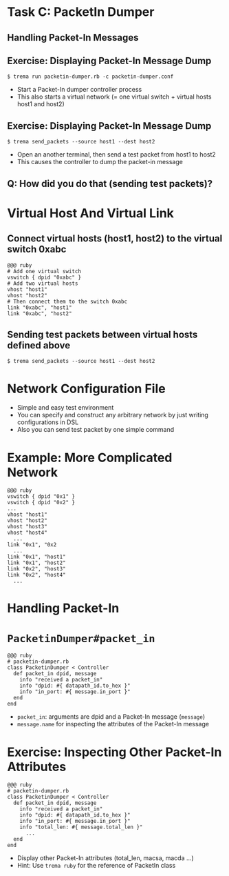 <!SLIDE small>
# Task C: PacketIn Dumper ######################################################

## Handling Packet-In Messages


<!SLIDE small>
## Exercise: Displaying Packet-In Message Dump #################################

	$ trema run packetin-dumper.rb -c packetin-dumper.conf

* Start a Packet-In dumper controller process
* This also starts a virtual network (= one virtual switch + virtual hosts host1 and host2)


<!SLIDE small>
## Exercise: Displaying Packet-In Message Dump #################################

	$ trema send_packets --source host1 --dest host2

* Open an another terminal, then send a test packet from host1 to host2
* This causes the controller to dump the packet-in message


<!SLIDE>
## Q: How did you do that (sending test packets)? ##############################


<!SLIDE small>
# Virtual Host And Virtual Link ################################################

## Connect virtual hosts (host1, host2) to the virtual switch 0xabc

	@@@ ruby
	# Add one virtual switch
	vswitch { dpid "0xabc" }
	# Add two virtual hosts
	vhost "host1"
	vhost "host2"
	# Then connect them to the switch 0xabc
	link "0xabc", "host1"
	link "0xabc", "host2"

## Sending test packets between virtual hosts defined above

	$ trema send_packets --source host1 --dest host2


<!SLIDE small>
# Network Configuration File ###################################################

* Simple and easy test environment
* You can specify and construct any arbitrary network by just writing configurations in DSL
* Also you can send test packet by one simple command


<!SLIDE small>
# Example: More Complicated Network ############################################

	@@@ ruby
	vswitch { dpid "0x1" }
	vswitch { dpid "0x2" }
	...
	vhost "host1"
	vhost "host2"
	vhost "host3"
	vhost "host4"
	  ...    
	link "0x1", "0x2
	  ...    
	link "0x1", "host1"
	link "0x1", "host2"
	link "0x2", "host3"
	link "0x2", "host4"
	  ...    


<!SLIDE>
# Handling Packet-In ###########################################################


<!SLIDE smaller>
# `PacketinDumper#packet_in` ###################################################

	@@@ ruby
	# packetin-dumper.rb    
	class PacketinDumper < Controller
	  def packet_in dpid, message
	    info "received a packet_in"
	    info "dpid: #{ datapath_id.to_hex }"
	    info "in_port: #{ message.in_port }"
	  end
	end

* `packet_in`: arguments are dpid and a Packet-In message (`message`)
* `message.name` for inspecting the attributes of the Packet-In message


<!SLIDE smaller>
# Exercise: Inspecting Other Packet-In Attributes ##############################

	@@@ ruby
	# packetin-dumper.rb    
	class PacketinDumper < Controller
	  def packet_in dpid, message
	    info "received a packet_in"
	    info "dpid: #{ datapath_id.to_hex }"
	    info "in_port: #{ message.in_port }"
	    info "total_len: #{ message.total_len }"        
	      ...        
	  end
	end

* Display other Packet-In attributes (total_len, macsa, macda ...)
* Hint: Use `trema ruby` for the reference of PacketIn class
